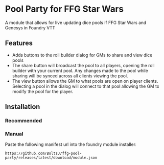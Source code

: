 # Pool Party for FFG Star Wars

A module that allows for live updating dice pools if FFG Star Wars and Genesys in Foundry VTT

## Features

- Adds buttons to the roll builder dialog for GMs to share and view dice pools
- The share button will broadcast the pool to all players, opening the roll builder with your current pool. Any changes made to the pool while sharing will be synced across all clients viewing the pool.
- The view button allows the GM to what pools are open on player clients. Selecting a pool in the dialog will connect to that pool allowing the GM to modify the pool for the player.

## Installation

### Recommended

### Manual

Paste the following manifest url into the foundry module installer:

```
https://github.com/BoltsJ/ffg-pool-party/releases/latest/download/module.json
```
